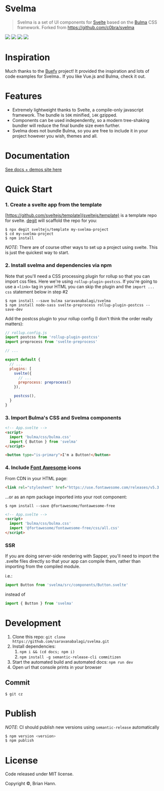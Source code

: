 # Svelma

> Svelma is a set of UI components for [Svelte](https://svelte.dev) based on the [Bulma](http://bulma.io) CSS framework. Forked from https://github.com/c0bra/svelma

<a href="https://www.npmjs.com/package/svelma"><img src="https://img.shields.io/npm/v/svelma.svg" /></a>
<a href="https://www.npmjs.com/package/svelma"><img src="https://img.shields.io/npm/l/svelma.svg" /></a>
<a href="https://bundlephobia.com/result?p=svelma"><img src="https://badgen.net/bundlephobia/minzip/svelma"></a>
<a href="https://travis-ci.com/saravanabalagi/svelma"><img src="https://travis-ci.com/saravanabalagi/svelma.svg?branch=master"></a>

<!-- <a href="https://circleci.com/gh/saravanabalagi/svelma"><img src="https://img.shields.io/circleci/project/saravanabalagi/svelma/svelma.svg?style=flat-square" /></a> -->
<!-- <a href="https://codecov.io/gh/svelma/svelma"><img src="https://img.shields.io/codecov/c/github/svelma/svelma.svg?style=flat-square" /></a> -->

# Inspiration

Much thanks to the [Buefy](https://buefy.org) project! It provided the inspiration and lots of code examples for Svelma.. If you like Vue.js and Bulma, check it out.

# Features

- Extremely lightweight thanks to Svelte, a compile-only javascript framework. The bundle is `50K` minified, `14K` gzipped.
- Components can be used independently, so a modern tree-shaking bundler will reduce the final bundle size even further.
- Svelma does not bundle Bulma, so you are free to include it in your project however you wish, themes and all.

# Documentation

[See docs + demos site here](https://saravanabalagi.github.io/svelma)

# Quick Start

### 1. Create a svelte app from the template

[https://github.com/sveltejs/template](sveltejs/template) is a template repo for svelte. [degit](https://www.npmjs.com/package/degit) will scaffold the repo for you:

    $ npx degit sveltejs/template my-svelma-project
    $ cd my-svelma-project
    $ npm install

_NOTE_: There are of course other ways to set up a project using svelte. This is just the quickest way to start.

### 2. Install svelma and dependencies via npm

Note that you'll need a CSS processing plugin for rollup so that you can import css files. Here we're using `rollup-plugin-postcss`. If you're going to use a
`<link>` tag in your HTML you can skip the plugin and the `import ... css` statement below in step #2

    $ npm install --save bulma saravanabalagi/svelma
    $ npm install node-sass svelte-preprocess rollup-plugin-postcss --save-dev

Add the postcss plugin to your rollup config (I don't think the order really matters):

```js
// rollup.config.js
import postcss from 'rollup-plugin-postcss'
import preprocess from 'svelte-preprocess'

// ...

export default {
  // ...
  plugins: [
    svelte({
      // ...
      preprocess: preprocess()
    }),

    postcss(),
  }
}
```

### 3. Import Bulma's CSS and Svelma components

```html
<!-- App.svelte -->
<script>
  import 'bulma/css/bulma.css'
  import { Button } from 'svelma'
</script>

<button type="is-primary">I'm a Button!</button>
```

### 4. Include [Font Awesome](https://fontawesome.com/) icons

From CDN in your HTML page:

```html
<link rel="stylesheet" href="https://use.fontawesome.com/releases/v5.3.1/css/all.css"></link>
```

...or as an npm package imported into your root component:

    $ npm install --save @fortawesome/fontawesome-free

```html
<!-- App.svelte -->
<script>
  import 'bulma/css/bulma.css'
  import '@fortawesome/fontawesome-free/css/all.css'
</script>
```

### SSR

If you are doing server-side rendering with Sapper, you'll need to import the .svelte files directly so that your app can compile them, rather than importing from the compiled module.

i.e.:

```js
import Button from 'svelma/src/components/Button.svelte'
```

instead of

```js
import { Button } from 'svelma'
```

# Development

1. Clone this repo: `git clone https://github.com/saravanabalagi/svelma.git`
2. Install dependencies:
   1. `npm i && (cd docs; npm i)`
   2. `npm install -g semantic-release-cli commitizen`
3. Start the automated build and automated docs: `npm run dev`
4. Open url that console prints in your browser

## Commit

    $ git cz

# Publish

_NOTE_: CI should publish new versions using `semantic-release` automatically

```bash
$ npm version <version>
$ npm publish
```

# License

Code released under MIT license.

Copyright &copy;, Brian Hann.
